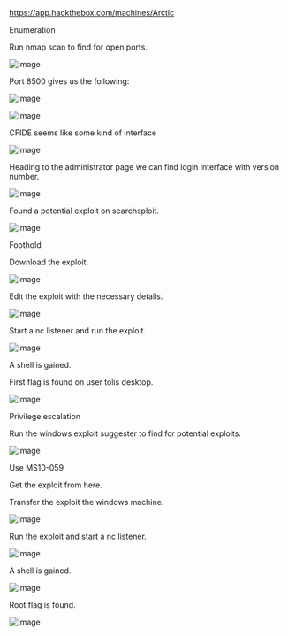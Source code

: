 https://app.hackthebox.com/machines/Arctic

Enumeration

Run nmap scan to find for open ports.

![image](https://user-images.githubusercontent.com/93418272/184278379-28516fe8-76b2-4e0b-b4a8-d97b286bb523.png)


Port 8500 gives us the following:

![image](https://user-images.githubusercontent.com/93418272/184278384-40994d3f-dd77-4ff1-b1c7-debd7f5b4c6f.png)

![image](https://user-images.githubusercontent.com/93418272/184278389-f0a869a6-15b1-4db8-9318-944c5872128b.png)


CFIDE seems like some kind of interface

![image](https://user-images.githubusercontent.com/93418272/184278399-0c8384c0-9fe4-4cd0-bf11-2d13d33827c9.png)


Heading to the administrator page we can find login interface with version number.

![image](https://user-images.githubusercontent.com/93418272/184278414-0beb2fe9-c860-44e4-8d8b-7184d4211ee4.png)


Found a potential exploit on searchsploit.

![image](https://user-images.githubusercontent.com/93418272/184278428-730cbcce-383c-42c2-bfc9-549060014b08.png)


Foothold

Download the exploit.

![image](https://user-images.githubusercontent.com/93418272/184278453-91ce40e1-4d84-4f71-83f4-b9ab25ff1fdb.png)


Edit the exploit with the necessary details.

![image](https://user-images.githubusercontent.com/93418272/184278460-ccfc36b1-571e-4f41-8f86-15aa6d6f4b7a.png)


Start a nc listener and run the exploit.

![image](https://user-images.githubusercontent.com/93418272/184278476-6e42fe72-0c39-4adf-a717-c77fb1145f8e.png)

A shell is gained.

First flag is found on user tolis desktop.

![image](https://user-images.githubusercontent.com/93418272/184278494-32b53bd9-c3ed-4c06-8db6-02cc4f990594.png)


Privilege escalation

Run the windows exploit suggester to find for potential exploits.

![image](https://user-images.githubusercontent.com/93418272/184278515-03112bff-3edb-407c-9496-d83a9ee31b1e.png)


Use MS10-059

Get the exploit from here.

Transfer the exploit the windows machine.

![image](https://user-images.githubusercontent.com/93418272/184278531-089f0e1c-7176-48fd-b0fd-d5e51673fbb3.png)


Run the exploit and start a nc listener.

![image](https://user-images.githubusercontent.com/93418272/184278551-552452a4-f741-4cd9-ad20-553eb6c76517.png)


A shell is gained.

![image](https://user-images.githubusercontent.com/93418272/184278566-afd712a8-52ea-42f3-b1d6-a5f692a15a0d.png)


Root flag is found.

![image](https://user-images.githubusercontent.com/93418272/184278580-514d03e0-2366-46fe-ac2c-0cd51dd3ef31.png)
